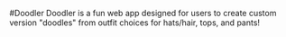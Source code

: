 #Doodler
Doodler is a fun web app designed for users to create custom version "doodles" from outfit choices for hats/hair, tops, and pants!


